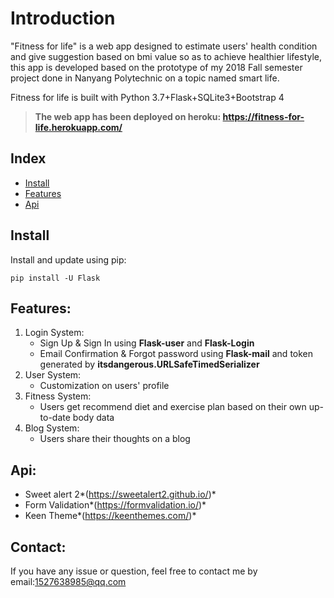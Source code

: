# Introduction
"Fitness for life" is a web app designed to estimate users' health condition and give suggestion based on bmi value so as to achieve healthier lifestyle, this app is developed based on the prototype of my 2018 Fall semester project done in Nanyang Polytechnic on a topic named smart life.

Fitness for life is built with Python 3.7+Flask+SQLite3+Bootstrap 4

> **The web app has been deployed on heroku: https://fitness-for-life.herokuapp.com/**

## Index

- [Install](#install)
- [Features](#features)
- [Api](#api)

## Install
Install and update using pip:
```
pip install -U Flask
```

## Features:
1. Login System:
	- Sign Up & Sign In using **Flask-user** and **Flask-Login**
	- Email Confirmation & Forgot password using **Flask-mail** and token generated by **itsdangerous.URLSafeTimedSerializer**
1. User System:
	- Customization on users' profile
1. Fitness System:
	- Users get recommend diet and exercise plan based on their own up-to-date body data
1. Blog System:
	- Users share their thoughts on a blog

## Api:
- Sweet alert 2*(https://sweetalert2.github.io/)*
- Form Validation*(https://formvalidation.io/)*
- Keen Theme*(https://keenthemes.com/)*

## Contact:
If you have any issue or question, feel free to contact me by email:1527638985@qq.com
